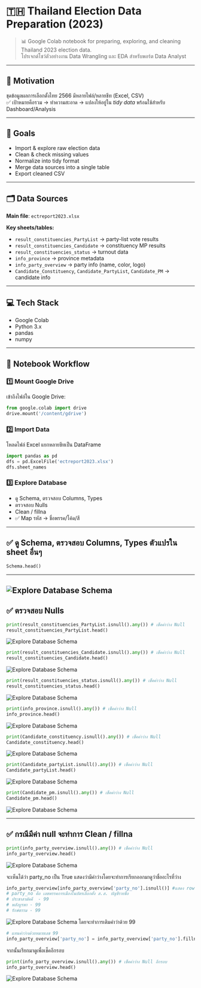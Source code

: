# 🇹🇭 Thailand Election Data Preparation (2023)

> 📊 Google Colab notebook for preparing, exploring, and cleaning Thailand 2023 election data.  
> โปรเจกต์โชว์ตัวอย่างงาน Data Wrangling และ EDA สำหรับพอร์ต Data Analyst

---

## 📌 Motivation

ชุดข้อมูลผลการเลือกตั้งไทย 2566 มีหลายไฟล์/หลายชีท (Excel, CSV)  
✅ เป้าหมายคือรวม → ทำความสะอาด → แปลงให้อยู่ใน *tidy data* พร้อมใช้สำหรับ Dashboard/Analysis

---

## 🎯 Goals

- Import & explore raw election data
- Clean & check missing values
- Normalize into tidy format
- Merge data sources into a single table
- Export cleaned CSV

---

## 🗂️ Data Sources

**Main file**: `ectreport2023.xlsx`

**Key sheets/tables:**
- `result_constituencies_PartyList` → party-list vote results
- `result_constituencies_Candidate` → constituency MP results
- `result_constituencies_status` → turnout data
- `info_province` → province metadata
- `info_party_overview` → party info (name, color, logo)
- `Candidate_Constituency`, `Candidate_PartyList`, `Candidate_PM` → candidate info

---

## 💻 Tech Stack

- Google Colab
- Python 3.x
- pandas
- numpy

---

## 📑 Notebook Workflow

### 1️⃣ Mount Google Drive
เข้าถึงไฟล์ใน Google Drive:
```python
from google.colab import drive
drive.mount('/content/gdrive')
```
### 2️⃣ Import Data
โหลดไฟล์ Excel
แยกหลายชีทเป็น DataFrame
```python
import pandas as pd
dfs = pd.ExcelFile('ectreport2023.xlsx')
dfs.sheet_names
```
### 3️⃣ Explore Database
- ดู Schema, ตรวจสอบ Columns, Types
- ตรวจสอบ Nulls
- Clean / fillna
- ✅ Map รหัส → ชื่อพรรค/โค้ด/สี
---
✅ ดู Schema, ตรวจสอบ Columns, Types ตัวแปรใน sheet อื่นๆ
---
```python
Schema.head()  
```
---
![Explore Database Schema](png1.png)
---
✅ ตรวจสอบ Nulls
---
```python
print(result_constituencies_PartyList.isnull().any()) # เช็คค่าว่าง Null
result_constituencies_PartyList.head() 
```
![Explore Database Schema](png2.png)
```python
print(result_constituencies_Candidate.isnull().any()) # เช็คค่าว่าง Null
result_constituencies_Candidate.head()
```
![Explore Database Schema](png3.png)
```python
print(result_constituencies_status.isnull().any()) # เช็คค่าว่าง Null
result_constituencies_status.head()
```
![Explore Database Schema](png4.png)
```python
print(info_province.isnull().any()) # เช็คค่าว่าง Null
info_province.head()
```
![Explore Database Schema](png5.png)
```python
print(Candidate_constituency.isnull().any()) # เช็คค่าว่าง Null
Candidate_constituency.head()
```
![Explore Database Schema](png6.png)
```python
print(Candidate_partyList.isnull().any()) # เช็คค่าว่าง Null
Candidate_partyList.head()
```
![Explore Database Schema](png7.png)
```python
print(Candidate_pm.isnull().any()) # เช็คค่าว่าง Null
Candidate_pm.head()
```
![Explore Database Schema](png8.png)

---
✅ กรณีมีค่า null จะทำการ Clean / fillna
---
```python
print(info_party_overview.isnull().any()) # เช็คค่าว่าง Null
info_party_overview.head()
```
![Explore Database Schema](png9.png)

จะเห็นได้ว่า party_no  เป็น True แสดงว่ามีค่าว่างโดยจะทำการเรียกออกมาดูว่าชื่ออะไรที่ว่าง
```python
info_party_overview[info_party_overview['party_no'].isnull()] #แสดง row ที่มี party_no ว่าง
# party_no คือ เลขพรรคการเมืองในบัตรเลือกตั้ง ส.ส. บัญชีรายชื่อ
# ประชาสามัคคี	- 99
# พลังบูรพา - 99
# รักษ์ธรรม - 99
```
![Explore Database Schema](png10.png)
โดยจะทำการเติมค่าว่าด้วย 99
```python
# แทนค่าว่างด้วยหมายเลข 99
info_party_overview['party_no'] = info_party_overview['party_no'].fillna(99)
```
จากนั้นเรียกมาดูเพื่อเช็คอีกรอบ
```python
print(info_party_overview.isnull().any()) # เช็คค่าว่าง Null อีกรอบ
info_party_overview.head()
```

![Explore Database Schema](png11.png)
